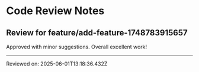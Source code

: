 # Code Review Notes

## Review for feature/add-feature-1748783915657

Approved with minor suggestions. Overall excellent work!

---
Reviewed on: 2025-06-01T13:18:36.432Z